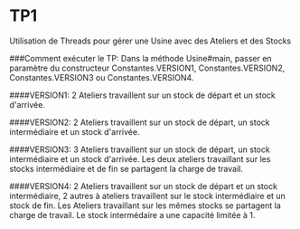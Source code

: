 # TP1
Utilisation de Threads pour gérer une Usine avec des Ateliers et des Stocks

###Comment exécuter le TP:
Dans la méthode Usine#main, passer en paramètre du constructeur Constantes.VERSION1, Constantes.VERSION2, Constantes.VERSION3 ou Constantes.VERSION4.

####VERSION1:
2 Ateliers travaillent sur un stock de départ et un stock d'arrivée. 

####VERSION2:
2 Ateliers travaillent sur un stock de départ, un stock intermédiaire et un stock d'arrivée.

####VERSION3:
3 Ateliers travaillent sur un stock de départ, un stock intermédiaire et un stock d'arrivée.
Les deux ateliers travaillant sur les stocks intermédiaire et de fin se partagent la charge de travail.

####VERSION4: 
2 Ateliers travaillent sur un stock de départ et un stock intermédiaire, 2 autres à ateliers travaillent sur le stock intermédiaire et un stock de fin.
Les Ateliers travaillant sur les mêmes stocks se partagent la charge de travail.
Le stock intermédaire a une capacité limitée à 1.
